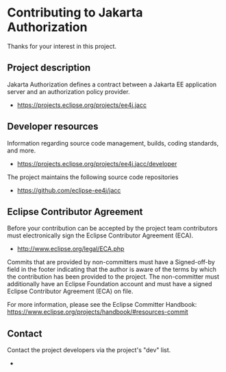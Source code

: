 # Contributing to Jakarta Authorization

Thanks for your interest in this project.

## Project description

Jakarta Authorization defines a contract between
a Jakarta EE application server and an authorization policy provider.

* https://projects.eclipse.org/projects/ee4j.jacc

## Developer resources

Information regarding source code management, builds, coding standards, and
more.

* https://projects.eclipse.org/projects/ee4j.jacc/developer

The project maintains the following source code repositories

* https://github.com/eclipse-ee4j/jacc

## Eclipse Contributor Agreement

Before your contribution can be accepted by the project team contributors must
electronically sign the Eclipse Contributor Agreement (ECA).

* http://www.eclipse.org/legal/ECA.php

Commits that are provided by non-committers must have a Signed-off-by field in
the footer indicating that the author is aware of the terms by which the
contribution has been provided to the project. The non-committer must
additionally have an Eclipse Foundation account and must have a signed Eclipse
Contributor Agreement (ECA) on file.

For more information, please see the Eclipse Committer Handbook:
https://www.eclipse.org/projects/handbook/#resources-commit

## Contact

Contact the project developers via the project's "dev" list.

* 
